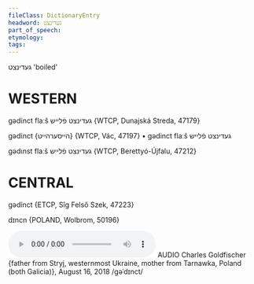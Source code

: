 ```yaml
---
fileClass: DictionaryEntry
headword: געדינצט
part_of_speech: 
etymology: 
tags: 
---
```

געדינצט
'boiled'

WESTERN
========

gədɩ́nct flaːš געדינצט פֿלייש {WTCP, Dunajská Streda, 47179}

gədɩ́nct {הייסערהייט} {WTCP, Vác, 47197}
	•	gədinct flaːš געדינצט פֿלייש

gədɩnst flaːš געדינצט פֿלייש {WTCP, Berettyó-Újfalu, 47212}

CENTRAL
========

gədínct {ETCP, Sîg Felső Szek, 47223}

dɪncn {POLAND, Wolbrom, 50196}

<audio controls src="https://ia601509.us.archive.org/19/items/CharlesGoldfischer/CharlesGoldfischer16August2018-Gedinstboiled.mp3"></audio>
AUDIO Charles Goldfischer {father from Stryj, westernmost Ukraine, mother from Tarnawka, Poland (both Galicia)}, August 16, 2018
/gəˈdɪnct/

